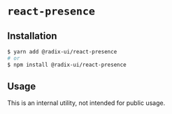# `react-presence`

## Installation

```sh
$ yarn add @radix-ui/react-presence
# or
$ npm install @radix-ui/react-presence
```

## Usage

This is an internal utility, not intended for public usage.
